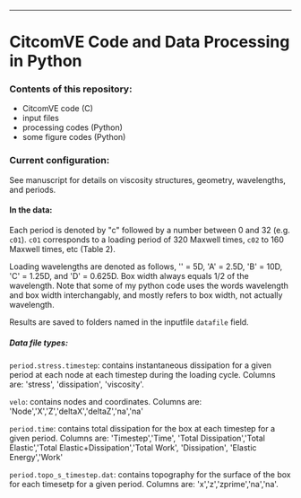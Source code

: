 --------------------------------------------------------------------------------------
# CitcomVE Code and Data Processing in Python

### Contents of this repository:
- CitcomVE code (C) 
- input files
- processing codes (Python)
- some figure codes (Python)

### Current configuration:
See manuscript for details on viscosity structures, geometry, wavelengths, and periods.  

#### In the data:
Each period is denoted by "c" followed by a number between 0 and 32 (e.g. `c01`).  `c01` corresponds to a loading period of 320 Maxwell times, `c02` to 160 Maxwell times, etc (Table 2). 

Loading wavelengths are denoted as follows, '' = 5D, 'A' = 2.5D, 'B' = 10D, 'C' = 1.25D, and 'D' = 0.625D.  Box width always equals 1/2 of the wavelength.  Note that some of my python code uses the words wavelength and box width interchangably, and mostly refers to box width, not actually wavelength. 

Results are saved to folders named in the inputfile `datafile` field.  
 
##### Data file types: 
 
`period.stress.timestep`: contains instantaneous dissipation for a given period at each node at each timestep during the loading cycle. Columns are: 'stress', 'dissipation', 'viscosity'.

`velo`: contains nodes and coordinates. Columns are: 'Node','X','Z','deltaX','deltaZ','na','na'

`period.time`: contains total dissipation for the box at each timestep for a given period. Columns are: 'Timestep','Time', 'Total Dissipation','Total Elastic','Total Elastic+Dissipation','Total Work', 'Dissipation', 'Elastic Energy','Work'

`period.topo_s_timestep.dat`: contains topography for the surface of the box for each timesetp for a given period. Columns are: 'x','z','zprime','na','na'.  
